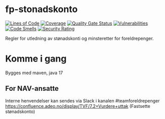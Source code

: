 fp-stonadskonto
================
[![Lines of Code](https://sonarcloud.io/api/project_badges/measure?project=navikt_fp-stonadskonto&metric=ncloc)](https://sonarcloud.io/summary/new_code?id=navikt_fp-stonadskonto)
[![Coverage](https://sonarcloud.io/api/project_badges/measure?project=navikt_fp-stonadskonto&metric=coverage)](https://sonarcloud.io/summary/new_code?id=navikt_fp-stonadskonto)
[![Quality Gate Status](https://sonarcloud.io/api/project_badges/measure?project=navikt_fp-stonadskonto&metric=alert_status)](https://sonarcloud.io/dashboard?id=navikt_fp-stonadskonto)
[![Vulnerabilities](https://sonarcloud.io/api/project_badges/measure?project=navikt_fp-stonadskonto&metric=vulnerabilities)](https://sonarcloud.io/summary/new_code?id=navikt_fp-stonadskonto)
[![Code Smells](https://sonarcloud.io/api/project_badges/measure?project=navikt_fp-stonadskonto&metric=code_smells)](https://sonarcloud.io/summary/new_code?id=navikt_fp-stonadskonto)
[![Security Rating](https://sonarcloud.io/api/project_badges/measure?project=navikt_fp-stonadskonto&metric=security_rating)](https://sonarcloud.io/summary/new_code?id=navikt_fp-stonadskonto)

Regler for utledning av stønadskonti og minsteretter for foreldrepenger.

# Komme i gang

Bygges med maven, java 17

## For NAV-ansatte

Interne henvendelser kan sendes via Slack i kanalen #teamforeldrepenger
https://confluence.adeo.no/display/TVF/7.2+Vurdere+uttak (Fastsette stønadskonto)

